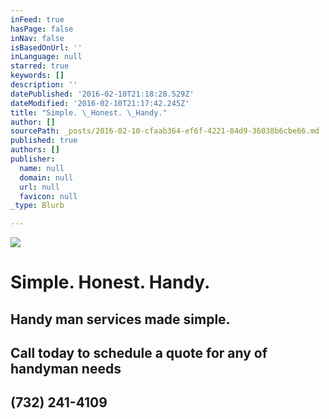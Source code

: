 ```yaml
---
inFeed: true
hasPage: false
inNav: false
isBasedOnUrl: ''
inLanguage: null
starred: true
keywords: []
description: ''
datePublished: '2016-02-10T21:18:28.529Z'
dateModified: '2016-02-10T21:17:42.245Z'
title: "Simple. \_Honest. \_Handy."
author: []
sourcePath: _posts/2016-02-10-cfaab364-ef6f-4221-84d9-36038b6cbe66.md
published: true
authors: []
publisher:
  name: null
  domain: null
  url: null
  favicon: null
_type: Blurb

---
```

![](https://s3-us-west-2.amazonaws.com/the-grid-img/p/e1308d2c0572d1c86571735637dd0bbe12a5d3a1.jpg)

# Simple.  Honest.  Handy.

## Handy man services made simple.

## Call today to schedule a quote for any of handyman needs

## (732) 241-4109